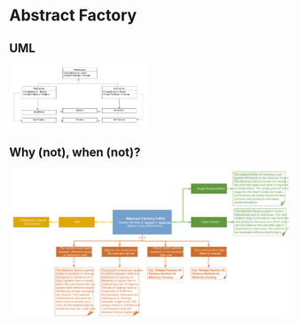 # Abstract Factory
## UML
<img src=AbstractFactoryUML.png width=50% height=50%>

## Why (not), when (not)?
![Abstract Factory](https://github.com/NiekBeijloos/Design-Patterns/blob/master/1.%20Creational/2.%20Abstract%20Factory/AbstractFactory.svg?raw=true)
